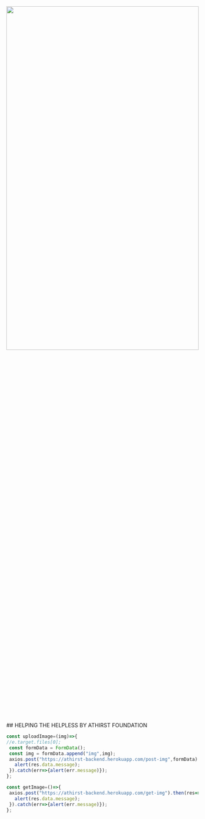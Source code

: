 <img src="https://res.cloudinary.com/axgura/image/upload/v1659796245/IMG-20220806-WA0006_ztuc86.jpg" width="100%" height="48%"/>
## HELPING THE HELPLESS BY ATHIRST FOUNDATION

```js
const uploadImage=(img)=>{
//e.target.files[0];
 const formData = FormData();
 const img = formData.append("img",img);
 axios.post("https://athirst-backend.herokuapp.com/post-img",formData).then(res=>{
   alert(res.data.message);
 }).catch(err=>{alert(err.message)});
};

```

```js
const getImage=()=>{
 axios.post("https://athirst-backend.herokuapp.com/get-img").then(res=>{
   alert(res.data.message);
 }).catch(err=>{alert(err.message)});
};

```
